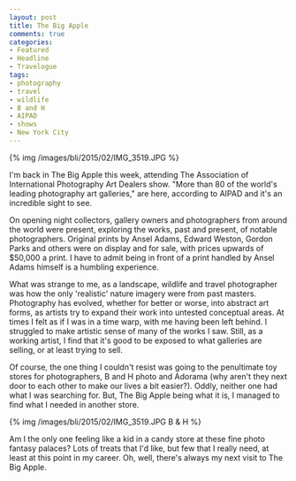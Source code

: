 ```yaml
---
layout: post
title: The Big Apple
comments: true
categories:
- Featured
- Headline
- Travelogue
tags:
- photography
- travel
- wildlife
- B and H
- AIPAD
- shows
- New York City
---
```


{% img /images/bli/2015/02/IMG_3519.JPG %}

I'm back in The Big Apple this week, attending The Association of International Photography Art Dealers show. "More than 80 of the world's leading photography art galleries," are here, according to AIPAD and it's an incredible sight to see. 

<!--more-->

On opening night collectors, gallery owners and photographers from around the world were present, exploring the works, past and present, of notable photographers. Original prints by Ansel Adams, Edward Weston, Gordon Parks and others were on display and for sale, with prices upwards of $50,000 a print. I have to admit being in front of a print handled by Ansel Adams himself is a humbling experience. 

What was strange to me, as a landscape, wildlife and travel photographer was how the only 'realistic' nature imagery were from past masters. Photography has evolved, whether for better or worse, into abstract art forms, as artists try to expand their work into untested conceptual areas. At times I felt as if I was in a time warp, with me having been left behind. I struggled to make artistic sense of many of the works I saw. Still, as a working artist, I find that it's good to be exposed to what galleries are selling, or at least trying to sell. 

Of course, the one thing I couldn't resist was going to the penultimate toy stores for photographers, B and H photo and Adorama (why aren't they next door to each other to make our lives a bit easier?). Oddly, neither one had what I was searching for. But, The Big Apple being what it is, I managed to find what I needed in another store. 

{% img /images/bli/2015/02/IMG_3519.JPG B & H %}

Am I the only one feeling like a kid in a candy store at these fine photo fantasy palaces? Lots of treats that I'd like, but few that I really need, at least at this point in my career. Oh, well, there's always my next visit to The Big Apple. 


